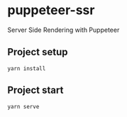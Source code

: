# puppeteer-ssr

Server Side Rendering with Puppeteer

## Project setup
```
yarn install
```

## Project start
```
yarn serve
```